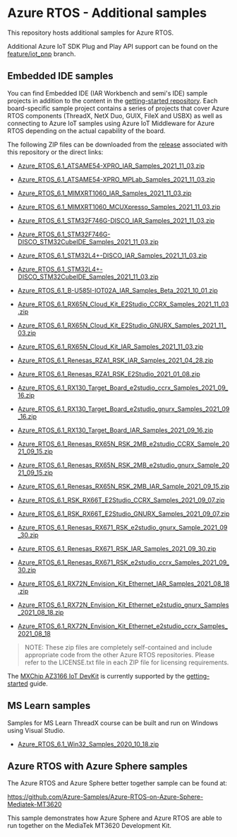 # Azure RTOS - Additional samples

This repository hosts additional samples for Azure RTOS.

Additional Azure IoT SDK Plug and Play API support can be found on the [feature/iot_pnp](https://github.com/azure-rtos/netxduo/tree/feature/iot_pnp) branch.

## Embedded IDE samples

You can find Embedded IDE (IAR Workbench and semi's IDE) sample projects in addition to the content in the [getting-started repository](https://github.com/azure-rtos/getting-started). Each board-specific sample project contains a series of projects that cover Azure RTOS components (ThreadX, NetX Duo, GUIX, FileX and USBX) as well as connecting to Azure IoT samples using Azure IoT Middleware for Azure RTOS depending on the actual capability of the board.

The following ZIP files can be downloaded from the [release](https://github.com/azure-rtos/samples/releases) associated with this repository or the direct links:

-   [Azure_RTOS_6.1_ATSAME54-XPRO_IAR_Samples_2021_11_03.zip
    ](https://github.com/azure-rtos/samples/releases/download/v6.1_rel/Azure_RTOS_6.1_ATSAME54-XPRO_IAR_Samples_2021_11_03.zip)
-   [Azure_RTOS_6.1_ATSAME54-XPRO_MPLab_Samples_2021_11_03.zip
    ](https://github.com/azure-rtos/samples/releases/download/v6.1_rel/Azure_RTOS_6.1_ATSAME54-XPRO_MPLab_Samples_2021_11_03.zip)
-   [Azure_RTOS_6.1_MIMXRT1060_IAR_Samples_2021_11_03.zip
    ](https://github.com/azure-rtos/samples/releases/download/v6.1_rel/Azure_RTOS_6.1_MIMXRT1060_IAR_Samples_2021_11_03.zip)
-   [Azure_RTOS_6.1_MIMXRT1060_MCUXpresso_Samples_2021_11_03.zip
    ](https://github.com/azure-rtos/samples/releases/download/v6.1_rel/Azure_RTOS_6.1_MIMXRT1060_MCUXpresso_Samples_2021_11_03.zip)
-   [Azure_RTOS_6.1_STM32F746G-DISCO_IAR_Samples_2021_11_03.zip
    ](https://github.com/azure-rtos/samples/releases/download/v6.1_rel/Azure_RTOS_6.1_STM32F746G-DISCO_IAR_Samples_2021_11_03.zip)
-   [Azure_RTOS_6.1_STM32F746G-DISCO_STM32CubeIDE_Samples_2021_11_03.zip
    ](https://github.com/azure-rtos/samples/releases/download/v6.1_rel/Azure_RTOS_6.1_STM32F746G-DISCO_STM32CubeIDE_Samples_2021_11_03.zip)
-   [Azure_RTOS_6.1_STM32L4+-DISCO_IAR_Samples_2021_11_03.zip
    ](https://github.com/azure-rtos/samples/releases/download/v6.1_rel/Azure_RTOS_6.1_STM32L4+-DISCO_IAR_Samples_2021_11_03.zip)
-   [Azure_RTOS_6.1_STM32L4+-DISCO_STM32CubeIDE_Samples_2021_11_03.zip
    ](https://github.com/azure-rtos/samples/releases/download/v6.1_rel/Azure_RTOS_6.1_STM32L4+-DISCO_STM32CubeIDE_Samples_2021_11_03.zip) 
-   [Azure_RTOS_6.1_B-U585I-IOT02A_IAR_Samples_Beta_2021_10_01.zip](https://github.com/azure-rtos/samples/releases/download/v6.1_rel/Azure_RTOS_6.1_B-U585I-IOT02A_IAR_Samples_Beta_2021_10_01.zip)
-   [Azure_RTOS_6.1_RX65N_Cloud_Kit_E2Studio_CCRX_Samples_2021_11_03.zip](https://github.com/azure-rtos/samples/releases/download/v6.1_rel/Azure_RTOS_6.1_RX65N_Cloud_Kit_E2Studio_CCRX_Samples_2021_11_03.zip)
-   [Azure_RTOS_6.1_RX65N_Cloud_Kit_E2Studio_GNURX_Samples_2021_11_03.zip](https://github.com/azure-rtos/samples/releases/download/v6.1_rel/Azure_RTOS_6.1_RX65N_Cloud_Kit_E2Studio_GNURX_Samples_2021_11_03.zip)
-   [Azure_RTOS_6.1_RX65N_Cloud_Kit_IAR_Samples_2021_11_03.zip](https://github.com/azure-rtos/samples/releases/download/v6.1_rel/Azure_RTOS_6.1_RX65N_Cloud_Kit_IAR_Samples_2021_11_03.zip)

-   [Azure_RTOS_6.1_Renesas_RZA1_RSK_IAR_Samples_2021_04_28.zip](https://github.com/azure-rtos/samples/releases/download/v6.1_rel/Azure_RTOS_6.1_Renesas_RZA1_RSK_IAR_Samples_2021_04_28.zip)
-   [Azure_RTOS_6.1_Renesas_RZA1_RSK_E2Studio_2021_01_08.zip](https://github.com/azure-rtos/samples/releases/download/v6.1_rel/Azure_RTOS_6.1_Renesas_RZA1_RSK_E2Studio_2021_01_08.zip)
-   [Azure_RTOS_6.1_RX130_Target_Board_e2studio_ccrx_Samples_2021_09_16.zip](https://github.com/azure-rtos/samples/releases/download/v6.1_rel/Azure_RTOS_6.1_RX130_Target_Board_e2studio_ccrx_Samples_2021_09_16.zip)
-   [Azure_RTOS_6.1_RX130_Target_Board_e2studio_gnurx_Samples_2021_09_16.zip](https://github.com/azure-rtos/samples/releases/download/v6.1_rel/Azure_RTOS_6.1_RX130_Target_Board_e2studio_gnurx_Samples_2021_09_16.zip)
-   [Azure_RTOS_6.1_RX130_Target_Board_IAR_Samples_2021_09_16.zip](https://github.com/azure-rtos/samples/releases/download/v6.1_rel/Azure_RTOS_6.1_RX130_Target_Board_IAR_Samples_2021_09_16.zip)
-   [Azure_RTOS_6.1_Renesas_RX65N_RSK_2MB_e2studio_CCRX_Sample_2021_09_15.zip](https://github.com/azure-rtos/samples/releases/download/v6.1_rel/Azure_RTOS_6.1_Renesas_RX65N_RSK_2MB_e2Studio_CCRX_Samples_2021_09_15.zip)
-   [Azure_RTOS_6.1_Renesas_RX65N_RSK_2MB_e2studio_gnurx_Sample_2021_09_15.zip](https://github.com/azure-rtos/samples/releases/download/v6.1_rel/Azure_RTOS_6.1_RX65N_RSK_2MB_e2studio_gnurx_Sample_2021_09_15.zip)
-   [Azure_RTOS_6.1_Renesas_RX65N_RSK_2MB_IAR_Sample_2021_09_15.zip](https://github.com/azure-rtos/samples/releases/download/v6.1_rel/Azure_RTOS_6.1_RX65N_RSK_2MB_IAR_Samples_2021_09_15.zip)
-   [Azure_RTOS_6.1_RSK_RX66T_E2Studio_CCRX_Samples_2021_09_07.zip](https://github.com/azure-rtos/samples/releases/download/v6.1_rel/Azure_RTOS_6.1_RSK_RX66T_E2Studio_CCRX_Samples_2021_09_07.zip)
-   [Azure_RTOS_6.1_RSK_RX66T_E2Studio_GNURX_Samples_2021_09_07.zip](https://github.com/azure-rtos/samples/releases/download/v6.1_rel/Azure_RTOS_6.1_RSK_RX66T_E2Studio_GNURX_Samples_2021_09_07.zip)
-   [Azure_RTOS_6.1_Renesas_RX671_RSK_e2studio_gnurx_Sample_2021_09_30.zip](https://github.com/azure-rtos/samples/releases/download/v6.1_rel/Azure_RTOS_6.1_Renesas_RX671_RSK_e2studio_gnurx_Samples_2021_09_30.zip)
-   [Azure_RTOS_6.1_Renesas_RX671_RSK_IAR_Samples_2021_09_30.zip](https://github.com/azure-rtos/samples/releases/download/v6.1_rel/Azure_RTOS_6.1_Renesas_RX671_RSK_IAR_Samples_2021_09_30.zip)
-   [Azure_RTOS_6.1_Renesas_RX671_RSK_e2studio_ccrx_Samples_2021_09_30.zip](https://github.com/azure-rtos/samples/releases/download/v6.1_rel/Azure_RTOS_6.1_Renesas_RX671_RSK_e2studio_ccrx_Samples_2021_09_30.zip)
-   [Azure_RTOS_6.1_RX72N_Envision_Kit_Ethernet_IAR_Samples_2021_08_18.zip](https://github.com/azure-rtos/samples/releases/download/v6.1_rel/Azure_RTOS_6.1_RX72N_Envision_Kit_Ethernet_IAR_Samples_2021_08_18.zip)
-   [Azure_RTOS_6.1_RX72N_Envision_Kit_Ethernet_e2studio_gnurx_Samples_2021_08_18.zip](https://github.com/azure-rtos/samples/releases/download/v6.1_rel/Azure_RTOS_6.1_RX72N_Envision_Kit_Ethernet_e2studio_gnurx_Samples_2021_08_18.zip)
-   [Azure_RTOS_6.1_RX72N_Envision_Kit_Ethernet_e2studio_ccrx_Samples_2021_08_18](https://github.com/azure-rtos/samples/releases/download/v6.1_rel/Azure_RTOS_6.1_RX72N_Envision_Kit_Ethernet_e2studio_ccrx_Samples_2021_08_18.zip)
> NOTE: These zip files are completely self-contained and include appropriate code from the other Azure RTOS repositories. Please refer to the LICENSE.txt file in each ZIP file for licensing requirements.

The [MXChip AZ3166 IoT DevKit](https://aka.ms/iot-devkit) is currently supported by the [getting-started](https://github.com/azure-rtos/getting-started/tree/master/MXChip/AZ3166) guide.

## MS Learn samples

Samples for MS Learn ThreadX course can be built and run on Windows using Visual Studio.

-   [Azure_RTOS_6.1_Win32_Samples_2020_10_18.zip](https://github.com/azure-rtos/samples/releases/download/v6.1_rel/Azure_RTOS_6.1_Win32_Samples_2020_10_18.zip)

## Azure RTOS with Azure Sphere samples

The Azure RTOS and Azure Sphere better together sample can be found at:

https://github.com/Azure-Samples/Azure-RTOS-on-Azure-Sphere-Mediatek-MT3620

This sample demonstrates how Azure Sphere and Azure RTOS are able to run together on the MediaTek MT3620 Development Kit.
